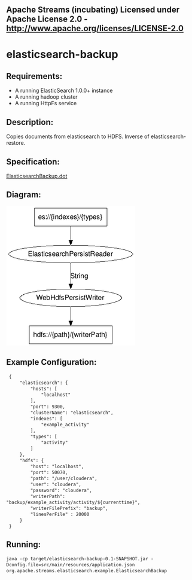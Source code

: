 Apache Streams (incubating)
Licensed under Apache License 2.0 - http://www.apache.org/licenses/LICENSE-2.0
--------------------------------------------------------------------------------

elasticsearch-backup
==============================

Requirements:
-------------
 - A running ElasticSearch 1.0.0+ instance
 - A running hadoop cluster
 - A running HttpFs service

Description:
------------
Copies documents from elasticsearch to HDFS.  Inverse of elasticsearch-restore.

Specification:
-----------------

[ElasticsearchBackup.dot](src/main/resources/ElasticsearchBackup.dot "ElasticsearchBackup.dot" )

Diagram:
-----------------

![ElasticsearchBackup.png](./ElasticsearchBackup.png?raw=true)

Example Configuration:
----------------------

	 {
         "elasticsearch": {
             "hosts": [
                 "localhost"
             ],
             "port": 9300,
             "clusterName": "elasticsearch",
             "indexes": [
                 "example_activity"
             ],
             "types": [
                 "activity"
             ]
         },
         "hdfs": {
             "host": "localhost",
             "port": 50070,
             "path": "/user/cloudera",
             "user": "cloudera",
             "password": "cloudera",
             "writerPath": "backup/example_activity/activity/${currenttime}",
             "writerFilePrefix": "backup",
             "linesPerFile" : 20000
         }
	 }

Running:
--------

	java -cp target/elasticsearch-backup-0.1-SNAPSHOT.jar -Dconfig.file=src/main/resources/application.json org.apache.streams.elasticsearch.example.ElasticsearchBackup

